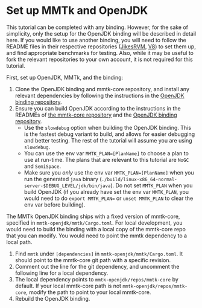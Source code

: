 # Set up MMTk and OpenJDK

This tutorial can be completed with any binding. However, for the sake of 
simplicity, only the setup for the OpenJDK binding will be described in detail 
here. If you would like to use another binding, you will need to follow the 
README files in their respective repositories 
([JikesRVM](https://github.com/mmtk/mmtk-jikesrvm), 
[V8](https://github.com/mmtk/mmtk-v8))
 to set them up, and find appropriate benchmarks for testing. 
 Also, while it may be useful to fork the relevant repositories to your own 
 account, it is not required for this tutorial.

First, set up OpenJDK, MMTk, and the binding:
1. Clone the OpenJDK binding and mmtk-core repository, and install any relevant
dependencies by following the instructions in the
[OpenJDK binding repository](https://github.com/mmtk/mmtk-openjdk/blob/master/README.md).
2. Ensure you can build OpenJDK according to the instructions in the READMEs of 
[the mmtk-core repository](https://github.com/mmtk/mmtk-core/blob/master/README.md) and the 
[OpenJDK binding repository](https://github.com/mmtk/mmtk-openjdk/blob/master/README.md).
   * Use the `slowdebug` option when building the OpenJDK binding. This is the 
   fastest debug variant to build, and allows for easier debugging and better 
   testing. The rest of the tutorial will assume you are using `slowdebug`.
   * You can use the env var `MMTK_PLAN=[PlanName]` to choose a plan to use at run-time.
   The plans that are relevant to this tutorial are `NoGC` and `SemiSpace`.
   * Make sure you *only* use the env var `MMTK_PLAN=[PlanName]` when you run the generated `java` binary
   (`./build/linux-x86_64-normal-server-$DEBUG_LEVEL/jdk/bin/java`). Do not set `MMTK_PLAN`
   when you build OpenJDK (if you already have set the env var `MMTK_PLAN`, you would need to do
   `export MMTK_PLAN=` or `unset MMTK_PLAN` to clear the env var before building).

The MMTk OpenJDK binding ships with a fixed version of mmtk-core, specified in `mmtk-openjdk/mmtk/Cargo.toml`.
For local development, you would need to build the binding with a local copy of the mmtk-core repo that you
can modify. You would need to point the mmtk dependency to a local path.
1. Find `mmtk` under `[dependencies]` in `mmtk-openjdk/mmtk/Cargo.toml`. It should point
to the mmtk-core git path with a specific revision.
2. Comment out the line for the git dependency, and uncomment the following line for a local dependency.
3. The local dependency points to `mmtk-openjdk/repos/mmtk-core` by default. If your local mmtk-core path is
not `mmtk-openjdk/repos/mmtk-core`, modify the path to point to your local mmtk-core.
4. Rebuild the OpenJDK binding.
